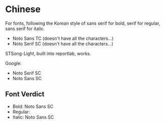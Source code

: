 # Chinese

For fonts, following the Korean style of sans serif for bold, serif for regular, sans serif for italic.

- Noto Sans TC (doesn't have all the characters...)
- Noto Serif SC (doesn't have all the characters...)

STSong-Light, built into reportlab, works.

Google:
- Noto Serif SC
- Noto Sans SC

## Font Verdict

- Bold: Noto Sans SC
- Regular:
- Italic: Noto Sans SC